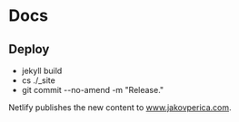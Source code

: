 # Docs

## Deploy

* jekyll build
* cs ./_site
* git commit --no-amend -m "Release."

Netlify publishes the new content to www.jakovperica.com.